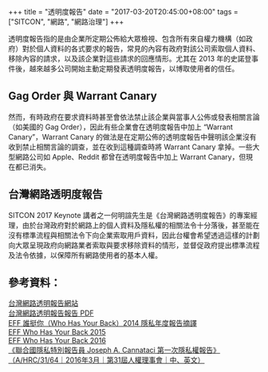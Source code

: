+++
title = "透明度報告"
date = "2017-03-20T20:45:00+08:00"
tags = ["SITCON", "網路", "網路治理"]
+++

透明度報告指的是由企業所定期公佈給大眾檢視、包含所有來自權力機構（如政府）對於個人資料的各式要求的報告，常見的內容有政府對該公司索取個人資料、移除內容的請求，以及該企業對這些請求的回應情形。尤其在 2013 年的史諾登事件後，越來越多公司開始主動定期發表透明度報告，以博取使用者的信任。
## Gag Order 與 Warrant Canary
然而，有時政府在要求資料時甚至會依法禁止該企業與當事人公佈或發表相關言論（如美國的 Gag Order），因此有些企業會在透明度報告中加上 “Warrant Canary”，Warrant Canary 的做法是在定期公佈的透明度報告中聲明該企業沒有收到禁止相關言論的調查，並在收到這種調查時將 Warrant Canary 拿掉。一些大型網路公司如 Apple、Reddit 都曾在透明度報告中加上 Warrant Canary，但現在都已消失。
## 台灣網路透明度報告
SITCON 2017 Keynote 講者之一何明諠先生是《台灣網路透明度報告》的專案經理，由於台灣政府對於網路上的個人資料及隱私權的相關法令十分落後，甚至能在沒有標準流程與相關法令下向企業索取用戶資料，因此台權會希望透過這樣的計劃向大眾呈現政府向網路業者索取與要求移除資料的情形，並督促政府提出標準流程及法令依據，以保障所有網路使用者的基本人權。
## 參考資料：
[ 台灣網路透明報告網站 ]( http://transparency.tahr.org.tw )  
[ 台灣網路透明報告報告 PDF ]( http://transparency.tahr.org.tw/TITR_Report_2015.pdf)  
[EFF 誰挺你（Who Has Your Back）2014 隱私年度報告摘譯](  http://www.tahr.org.tw/files/EFF_誰挺你_2014隱私年度報告摘譯.pdf )  
[ EFF Who Has Your Back 2015 ](  https://www.eff.org/who-has-your-back-government-data-requests-2015 )  
[ EFF Who Has Your Back 2016 ]( https://www.eff.org/who-has-your-back-2016 )  
[ 《聯合國隱私特別報告員 Joseph A. Cannataci 第一次隱私權報告》<br>（A/HRC/31/64｜2016年3月｜第31屆人權理事會｜中、英文） ]( http://ap.ohchr.org/documents/dpage_e.aspx?si=A/HRC/31/64 ) 
